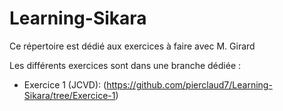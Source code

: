# Learning-Sikara

Ce répertoire est dédié aux exercices à faire avec M. Girard

Les différents exercices sont dans une branche dédiée :

- Exercice 1 (JCVD): (https://github.com/pierclaud7/Learning-Sikara/tree/Exercice-1)
